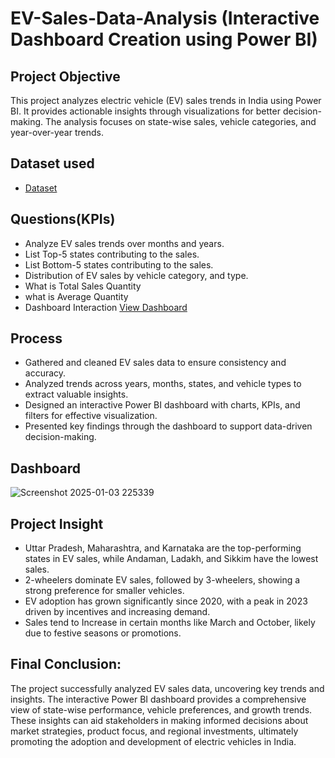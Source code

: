 # EV-Sales-Data-Analysis (Interactive Dashboard Creation using Power BI)
## Project Objective 
This project analyzes electric vehicle (EV) sales trends in India using Power BI. It provides actionable insights through visualizations for better decision-making. The analysis focuses on state-wise sales, vehicle categories, and year-over-year trends.

## Dataset used 
- <a href="https://github.com/thecodingraj/EV-Sales-Analysis/commit/3b1c6e81c096ea65e669e8068d308fda5e8a593d">Dataset</a>

## Questions(KPIs)
- Analyze EV sales trends over months and years.
- List Top-5 states contributing to the sales.
- List Bottom-5 states contributing to the sales.
- Distribution of EV sales by vehicle category, and type.
- What is Total Sales Quantity
- what is Average Quantity
- Dashboard Interaction <a href="https://github.com/thecodingraj/EV-Sales-Analysis/commit/686ff79669ae900a009d9a685bf99b8ef69f025a">View Dashboard</a>

## Process
- Gathered and cleaned EV sales data to ensure consistency and accuracy.
- Analyzed trends across years, months, states, and vehicle types to extract valuable insights.
- Designed an interactive Power BI dashboard with charts, KPIs, and filters for effective visualization.
- Presented key findings through the dashboard to support data-driven decision-making.

## Dashboard
![Screenshot 2025-01-03 225339](https://github.com/user-attachments/assets/c1894035-e7c3-4bfa-8570-a6f0e570ce77)

## Project Insight
- Uttar Pradesh, Maharashtra, and Karnataka are the top-performing states in EV sales, while Andaman, Ladakh, and Sikkim have the lowest sales.
- 2-wheelers dominate EV sales, followed by 3-wheelers, showing a strong preference for smaller vehicles.
- EV adoption has grown significantly since 2020, with a peak in 2023 driven by incentives and increasing demand.
- Sales tend to Increase in certain months like March and October, likely due to festive seasons or promotions.
 
## Final Conclusion:
The project successfully analyzed EV sales data, uncovering key trends and insights. The interactive Power BI dashboard provides a comprehensive view of state-wise performance, vehicle preferences, and growth trends. These insights can aid stakeholders in making informed decisions about market strategies, product focus, and regional investments, ultimately promoting the adoption and development of electric vehicles in India.
